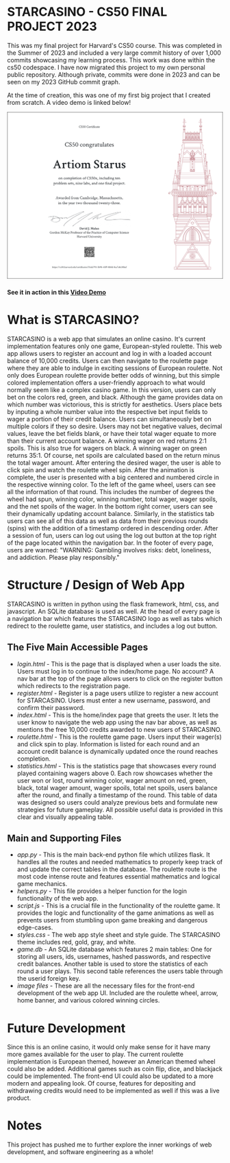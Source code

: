 # STARCASINO - CS50 FINAL PROJECT 2023

This was my final project for Harvard's CS50 course. This was completed in the Summer of 2023 and included a very large commit history of over 1,000 commits showcasing my learning process. This work was done within the cs50 codespace. I have now migrated this project to my own personal public repository. Although private, commits were done in 2023 and can be seen on my 2023 GitHub commit graph. 

At the time of creation, this was one of my first big project that I created from scratch. A video demo is linked below!

![CS50 CERTIFICATE](/CS50x.png)

#### See it in action in this [Video Demo](https://www.youtube.com/watch?v=i77VHynfw1E)

# What is STARCASINO?
STARCASINO is a web app that simulates an online casino. It's current implementation features only one game, European-styled roulette. This web app allows users to register an account and log in with a loaded account balance of 10,000 credits. Users can then navigate to the roulette page where they are able to indulge in exciting sessions of European roulette. Not only does European roulette provide better odds of winning, but this simple colored implementation offers a user-friendly approach to what would normally seem like a complex casino game. In this version, users can only bet on the colors red, green, and black. Although the game provides data on which number was victorious, this is strictly for aesthetics. Users place bets by inputing a whole number value into the respective bet input fields to wager a portion of their credit balance. Users can simultaneously bet on multiple colors if they so desire. Users may not bet negative values, decimal values, leave the bet fields blank, or have their total wager equate to more than their current account balance. A winning wager on red returns 2:1 spoils. This is also true for wagers on black. A winning wager on green returns 35:1. Of course, net spoils are calculated based on the return minus the total wager amount. After entering the desired wager, the user is able to click spin and watch the roulette wheel spin. After the animation is complete, the user is presented with a big centered and numbered circle in the respective winning color. To the left of the game wheel, users can see all the information of that round. This includes the number of degrees the wheel had spun, winning color, winning number, total wager, wager spoils, and the net spoils of the wager. In the bottom right corner, users can see their dynamically updating account balance. Similarly, in the statistics tab users can see all of this data as well as data from their previous rounds (spins) with the addition of a timestamp ordered in descending order. After a session of fun, users can log out using the log out button at the top right of the page located within the navigation bar. In the footer of every page, users are warned: "WARNING: Gambling involves risks: debt, loneliness, and addiction. Please play responsibly."

# Structure / Design of Web App
STARCASINO is written in python using the flask framework, html, css, and javascript. An SQLite database is used as well. At the head of every page is a navigation bar which features the STARCASINO logo as well as tabs which redirect to the roulette game, user statistics, and includes a log out button.

## The Five Main Accessible Pages

* *login.html* - This is the page that is displayed when a user loads the site. Users must log in to continue to the index/home page. No account? A nav bar at the top of the page allows users to click on the register button which redirects to the registration page.
* *register.html* - Register is a page users utilize to register a new account for STARCASINO. Users must enter a new username, password, and confirm their password.
* *index.html* - This is the home/index page that greets the user. It lets the user know to navigate the web app using the nav bar above, as well as mentions the free 10,000 credits awarded to new users of STARCASINO.
* *roulette.html* - This is the roulette game page. Users input their wager(s) and click spin to play. Information is listed for each round and an account credit balance is dynamically updated once the round reaches completion.
* *statistics.html* - This is the statistics page that showcases every round played containing wagers above 0. Each row showcases whether the user won or lost, round winning color, wager amount on red, green, black, total wager amount, wager spoils, total net spoils, users balance after the round, and finally a timestamp of the round. This table of data was designed so users could analyze previous bets and formulate new strategies for future gameplay. All possible useful data is provided in this clear and visually appealing table.

## Main and Supporting Files

* *app.py* - This is the main back-end python file which utilizes flask. It handles all the routes and needed mathematics to properly keep track of and update the correct tables in the database. The roulette route is the most code intense route and features essential mathematics and logical game mechanics.
* *helpers.py* - This file provides a helper function for the login functionality of the web app.
* *script.js* - This is a crucial file in the functionality of the roulette game. It provides the logic and functionality of the game animations as well as prevents users from stumbling upon game breaking and dangerous edge-cases.
* *styles.css* - The web app style sheet and style guide. The STARCASINO theme includes red, gold, gray, and white.
* *game.db* - An SQLite database which features 2 main tables: One for storing all users, ids, usernames, hashed passwords, and respective credit balances. Another table is used to store the statistics of each round a user plays. This second table references the users table through the userid foreign key.
* *image files* - These are all the necessary files for the front-end development of the web app UI. Included are the roulette wheel, arrow, home banner, and various colored winning circles.

# Future Development
Since this is an online casino, it would only make sense for it have many more games available for the user to play. The current roulette implementation is European themed, however an American themed wheel could also be added. Additional games such as coin flip, dice, and blackjack could be implemented. The front-end UI could also be updated to a more modern and appealing look. Of course, features for depositing and withdrawing credits would need to be implemented as well if this was a live product.

# Notes
This project has pushed me to further explore the inner workings of web development, and software engineering as a whole!